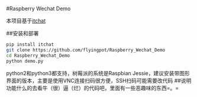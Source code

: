 #Raspberry Wechat Demo

本项目基于[itchat](https://github.com/littlecodersh/ItChat)

##安装和部署
```bash
pip install itchat
git clone https://github.com/flyingpot/Raspberry_Wechat_Demo
cd Raspberry_Wechat_Demo
python demo.py
```
python2和python3都支持，树莓派的系统是Raspbian Jessie，建议安装带图形界面的版本，主要是使用VNC连接扫码很方便，SSH扫码可能需要改代码
##说明
功能什么的去看牛（很）逼（烂）的代码吧，里面有一些恶趣味的东西=。=



